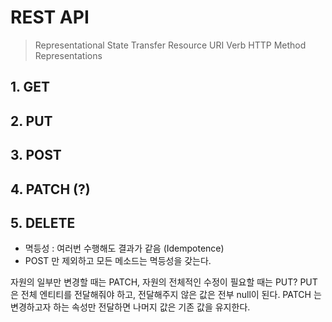 # REST API
 > Representational State Transfer
 > Resource URI
 > Verb HTTP Method
 > Representations

## 1. GET

## 2. PUT

## 3. POST 

## 4. PATCH (?)

## 5. DELETE

* 멱등성 : 여러번 수행해도 결과가 같음 (Idempotence)
* POST 만 제외하고 모든 메소드는 멱등성을 갖는다.

자원의 일부만 변경할 때는 PATCH, 자원의 전체적인 수정이 필요할 때는 PUT?
PUT 은 전체 엔티티를 전달해줘야 하고, 전달해주지 않은 값은 전부 null이 된다.
PATCH 는 변경하고자 하는 속성만 전달하면 나머지 값은 기존 값을 유지한다.
